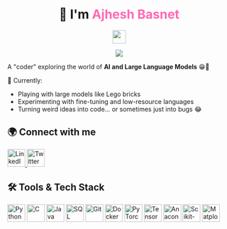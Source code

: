 <h1 align="center">
  👋 I'm <span style="color:#ff69b4;"><strong>Ajhesh Basnet</strong></span>
</h1>

<p align="center">
  <img src="https://raw.githubusercontent.com/MartinHeinz/MartinHeinz/master/assets/wave.gif" width="30px">
</p>

<p align="center">
  <img src="https://readme-typing-svg.herokuapp.com/?lines=AI+Enthusiast;Pythonista;Doing+Data+Engineering;ED+<3;Loves+to+play+with+data;Playing+with+Large+Language+Models&center=true&width=500&height=50">
</p>

A "coder" exploring the world of **AI and Large Language Models** 😁🚀  

🚀 Currently:
- Playing with large models like Lego bricks
- Experimenting with fine-tuning and low-resource languages
- Turning weird ideas into code… or sometimes just into bugs 😂

## 🌍 Connect with me

<p align="left">
  <a href="https://www.linkedin.com/in/ajhesh-basnet-656564291/" target="_blank">
    <img src="https://cdn.jsdelivr.net/gh/devicons/devicon@latest/icons/linkedin/linkedin-original.svg" alt="LinkedIn" width="40" height="40" />
  </a>
  <a href="https://twitter.com/ajheshbasnet" target="_blank">
    <img src="https://cdn.jsdelivr.net/gh/devicons/devicon@latest/icons/twitter/twitter-original.svg" alt="Twitter" width="40" height="40" />
  </a>
</p>

## 🛠 Tools & Tech Stack

<p align="left">
  <img src="https://cdn.jsdelivr.net/gh/devicons/devicon@latest/icons/python/python-original.svg" alt="Python" width="40" height="40" />
  <img src="https://cdn.jsdelivr.net/gh/devicons/devicon@latest/icons/c/c-original.svg" alt="C" width="40" height="40" />
  <img src="https://cdn.jsdelivr.net/gh/devicons/devicon@latest/icons/java/java-original.svg" alt="Java" width="40" height="40" />
  <img src="https://cdn.jsdelivr.net/gh/devicons/devicon@latest/icons/mysql/mysql-original-wordmark.svg" alt="SQL" width="40" height="40" />
  <img src="https://cdn.jsdelivr.net/gh/devicons/devicon@latest/icons/git/git-original.svg" alt="Git" width="40" height="40" />
  <img src="https://cdn.jsdelivr.net/gh/devicons/devicon@latest/icons/docker/docker-original-wordmark.svg" alt="Docker" width="40" height="40" />
  <img src="https://cdn.jsdelivr.net/gh/devicons/devicon@latest/icons/pytorch/pytorch-original.svg" alt="PyTorch" width="40" height="40" />
  <img src="https://cdn.jsdelivr.net/gh/devicons/devicon@latest/icons/tensorflow/tensorflow-original.svg" alt="TensorFlow" width="40" height="40" />
  <img src="https://cdn.jsdelivr.net/gh/devicons/devicon@latest/icons/anaconda/anaconda-original.svg" alt="Anaconda" width="40" height="40" />
  <img src="https://cdn.jsdelivr.net/gh/devicons/devicon@latest/icons/scikit-learn/scikit-learn-original.svg" alt="Scikit-Learn" width="40" height="40" />
  <img src="https://cdn.jsdelivr.net/gh/devicons/devicon@latest/icons/matplotlib/matplotlib-original.svg" alt="Matplotlib" width="40" height="40" />
</p>
